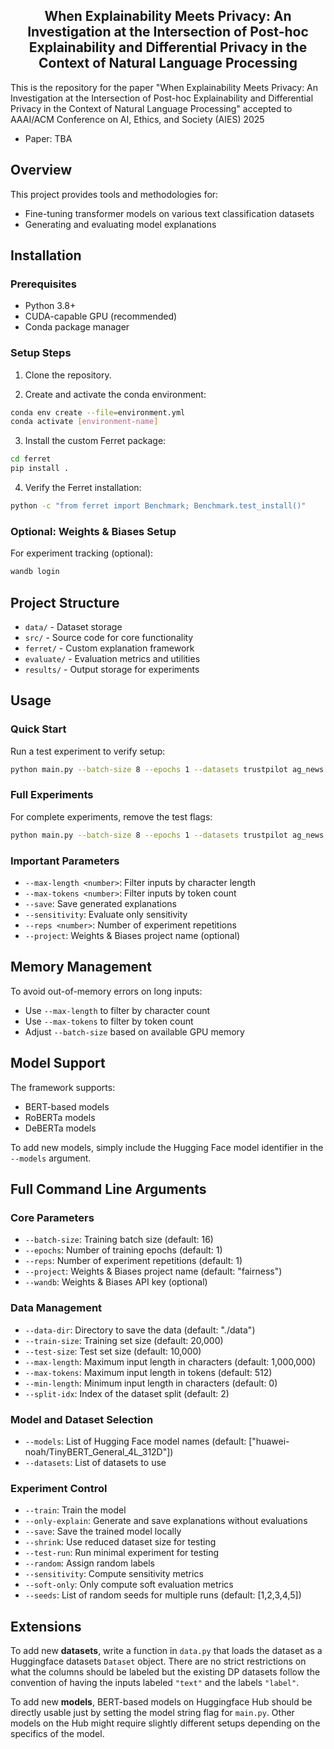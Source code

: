 <h2 align="center">
  <span>When Explainability Meets Privacy: An Investigation at the Intersection of Post-hoc Explainability and Differential Privacy in the Context of Natural Language Processing</span>
</h2>

This is the repository for the paper "When Explainability Meets Privacy: An Investigation at the Intersection of Post-hoc Explainability and Differential Privacy in the Context of Natural Language Processing" accepted to AAAI/ACM Conference on AI, Ethics, and Society (AIES) 2025

- Paper: TBA

## Overview

This project provides tools and methodologies for:
- Fine-tuning transformer models on various text classification datasets
- Generating and evaluating model explanations

## Installation

### Prerequisites
- Python 3.8+
- CUDA-capable GPU (recommended)
- Conda package manager

### Setup Steps

1. Clone the repository.

2. Create and activate the conda environment:
```bash
conda env create --file=environment.yml
conda activate [environment-name]
```

3. Install the custom Ferret package:
```bash
cd ferret
pip install .
```

4. Verify the Ferret installation:
```bash
python -c "from ferret import Benchmark; Benchmark.test_install()"
```

### Optional: Weights & Biases Setup
For experiment tracking (optional):
```bash
wandb login
```

## Project Structure

- `data/` - Dataset storage
- `src/` - Source code for core functionality
- `ferret/` - Custom explanation framework
- `evaluate/` - Evaluation metrics and utilities
- `results/` - Output storage for experiments

## Usage

### Quick Start

Run a test experiment to verify setup:
```bash
python main.py --batch-size 8 --epochs 1 --datasets trustpilot ag_news sst2 --models google-bert/bert-large-cased google-bert/bert-base-cased FacebookAI/roberta-large FacebookAI/roberta-base microsoft/deberta-large microsoft/deberta-base --project ignore --train --test-run --shrink
```

### Full Experiments

For complete experiments, remove the test flags:
```bash
python main.py --batch-size 8 --epochs 1 --datasets trustpilot ag_news sst2 --models google-bert/bert-large-cased google-bert/bert-base-cased FacebookAI/roberta-large FacebookAI/roberta-base microsoft/deberta-large microsoft/deberta-base --project <project_name> --train
```

### Important Parameters

- `--max-length <number>`: Filter inputs by character length
- `--max-tokens <number>`: Filter inputs by token count
- `--save`: Save generated explanations
- `--sensitivity`: Evaluate only sensitivity
- `--reps <number>`: Number of experiment repetitions
- `--project`: Weights & Biases project name (optional)

## Memory Management

To avoid out-of-memory errors on long inputs:
- Use `--max-length` to filter by character count
- Use `--max-tokens` to filter by token count
- Adjust `--batch-size` based on available GPU memory

## Model Support

The framework supports:
- BERT-based models
- RoBERTa models
- DeBERTa models

To add new models, simply include the Hugging Face model identifier in the `--models` argument.

## Full Command Line Arguments

### Core Parameters
- `--batch-size`: Training batch size (default: 16)
- `--epochs`: Number of training epochs (default: 1)
- `--reps`: Number of experiment repetitions (default: 1)
- `--project`: Weights & Biases project name (default: "fairness")
- `--wandb`: Weights & Biases API key (optional)

### Data Management
- `--data-dir`: Directory to save the data (default: "./data")
- `--train-size`: Training set size (default: 20,000)
- `--test-size`: Test set size (default: 10,000)
- `--max-length`: Maximum input length in characters (default: 1,000,000)
- `--max-tokens`: Maximum input length in tokens (default: 512)
- `--min-length`: Minimum input length in characters (default: 0)
- `--split-idx`: Index of the dataset split (default: 2)

### Model and Dataset Selection
- `--models`: List of Hugging Face model names (default: ["huawei-noah/TinyBERT_General_4L_312D"])
- `--datasets`: List of datasets to use

### Experiment Control
- `--train`: Train the model 
- `--only-explain`: Generate and save explanations without evaluations
- `--save`: Save the trained model locally
- `--shrink`: Use reduced dataset size for testing
- `--test-run`: Run minimal experiment for testing
- `--random`: Assign random labels 
- `--sensitivity`: Compute sensitivity metrics
- `--soft-only`: Only compute soft evaluation metrics
- `--seeds`: List of random seeds for multiple runs (default: [1,2,3,4,5])


## Extensions

To add new **datasets**, write a function in `data.py` that loads the dataset as a Huggingface datasets `Dataset` object. There are no strict restrictions on what the columns should be labeled but the existing DP datasets follow the convention of having the inputs labeled `"text"` and the labels `"label"`.

To add new **models**, BERT-based models on Huggingface Hub should be directly usable just by setting the model string flag for `main.py`. Other models on the Hub might require slightly different setups depending on the specifics of the model. 
